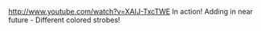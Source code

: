 http://www.youtube.com/watch?v=XAIJ-TxcTWE In action!
Adding in near future - Different colored strobes!
